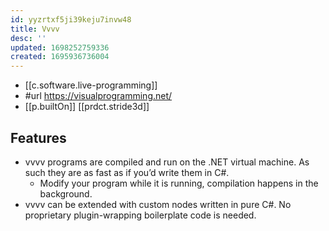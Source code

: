 ```yaml
---
id: yyzrtxf5ji39keju7invw48
title: Vvvv
desc: ''
updated: 1698252759336
created: 1695936736004
---
```


- [[c.software.live-programming]]
- #url https://visualprogramming.net/
- [[p.builtOn]] [[prdct.stride3d]]

## Features

- vvvv programs are compiled and run on the .NET virtual machine. As such they are as fast as if you’d write them in C#.
  - Modify your program while it is running, compilation happens in the background.
- vvvv can be extended with custom nodes written in pure C#. No proprietary plugin-wrapping boilerplate code is needed.